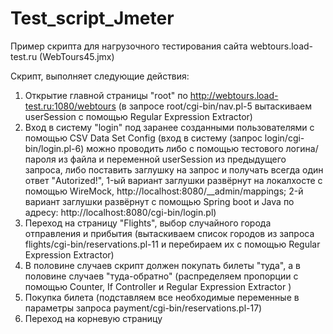 # Test_script_Jmeter

Пример скрипта для нагрузочного тестирования сайта webtours.load-test.ru (WebTours45.jmx)

Скрипт, выполняет следующие действия:

1. Открытие главной страницы "root" по http://webtours.load-test.ru:1080/webtours (в запросе root/cgi-bin/nav.pl-5 вытаскиваем userSession с помощью Regular Expression Extractor)
2. Вход в систему "login" под заранее созданными пользователями с помощью CSV Data Set Config (вход в систему (запрос login/cgi-bin/login.pl-6) можно проводить либо с помощью тестового логина/пароля из файла и переменной userSession из предыдущего запроса, либо поставить заглушку на запрос и получать всегда один ответ "Autorized!", 1-ый вариант заглушки развёрнут на локалхосте с помощью WireMock, http://localhost:8080/__admin/mappings; 2-й вариант заглушки развёрнут с помощью Spring boot и Java по адресу: http://localhost:8080/cgi-bin/login.pl)
3. Переход на страницу "Flights", выбор случайного города отправления и прибытия (вытаскиваем список городов из запроса flights/cgi-bin/reservations.pl-11  и перебираем их с помощью Regular Expression Extractor)
4. В половине случаев скрипт должен покупать билеты "туда", а в половине случаев "туда-обратно" (распределяем пропорции с помощью Counter, If Controller и Regular Expression Extractor )
5. Покупка билета (подставляем все необходимые переменные в параметры запроса payment/cgi-bin/reservations.pl-17)
6. Переход на корневую страницу
